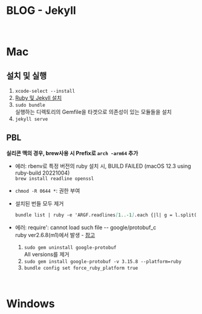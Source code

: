# BLOG - Jekyll

<br />

# Mac

## 설치 및 실행

1. `xcode-select --install`
2. [Ruby 및 Jekyll 설치](https://jekyllrb-ko.github.io/docs/installation/macos/)
3. `sudo bundle`\
   실행하는 디렉토리의 Gemfile을 타겟으로 의존성이 있는 모듈들을 설치
4. `jekyll serve`

## PBL

**실리콘 맥의 경우, brew사용 시 Prefix로 `arch -arm64` 추가**

- 에러: rbenv로 특정 버전의 ruby 설치 시, BUILD FAILED (macOS 12.3 using ruby-build 20221004)\
  `brew install readline openssl`
- `chmod -R 0644 *`: 권한 부여
- 설치된 번들 모두 제거

  ```markdown
  bundle list | ruby -e 'ARGF.readlines[1..-1].each {|l| g = l.split(" "); puts "Removing #{g[1]}"; `gem uninstall --force #{g[1]} -v #{g[2].gsub(/\(|\)/, "")}`; }'
  ```

- 에러: require': cannot load such file -- google/protobuf_c\
  ruby ver2.6.8(m1)에서 발생 - [참고](https://github.com/protocolbuffers/protobuf/issues/8199)
  1. `sudo gem uninstall google-protobuf`\
     All versions를 제거
  2. `sudo gem install google-protobuf -v 3.15.8 --platform=ruby`
  3. `bundle config set force_ruby_platform true`

<br />

# Windows
